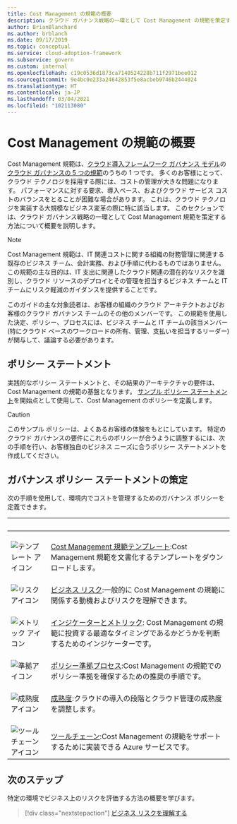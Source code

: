 ```yaml
---
title: Cost Management の規範の概要
description: クラウド ガバナンス戦略の一環として Cost Management の規範を策定する方法について説明します。
author: BrianBlanchard
ms.author: brblanch
ms.date: 09/17/2019
ms.topic: conceptual
ms.service: cloud-adoption-framework
ms.subservice: govern
ms.custom: internal
ms.openlocfilehash: c19c0536d1873ca7140524228b711f2971bee012
ms.sourcegitcommit: 9e4bc0e233a24642853f5e8acbeb9746b2444024
ms.translationtype: HT
ms.contentlocale: ja-JP
ms.lasthandoff: 03/04/2021
ms.locfileid: "102113080"
---
```

# <a name="cost-management-discipline-overview"></a>Cost Management の規範の概要

Cost Management 規範は、[クラウド導入フレームワーク ガバナンス モデル](../index.md)の[クラウド ガバナンスの 5 つの規範](../governance-disciplines.md)のうちの 1 つです。 多くのお客様にとって、クラウド テクノロジを採用する際には、コストの管理が大きな問題になります。 パフォーマンスに対する要求、導入ペース、およびクラウド サービス コストのバランスをとることが困難な場合があります。 これは、クラウド テクノロジを実装する大規模なビジネス変革の際に特に該当します。 このセクションでは、クラウド ガバナンス戦略の一環として Cost Management 規範を策定する方法について概要を説明します。

> [!NOTE]
> Cost Management 規範は、IT 関連コストに関する組織の財務管理に関連する既存のビジネス チーム、会計実務、および手順に代わるものではありません。 この規範の主な目的は、IT 支出に関連したクラウド関連の潜在的なリスクを識別し、クラウド リソースのデプロイとその管理を担当するビジネス チームと IT チームにリスク軽減のガイダンスを提供することです。

このガイドの主な対象読者は、お客様の組織のクラウド アーキテクトおよびお客様のクラウド ガバナンス チームのその他のメンバーです。 この規範を使用した決定、ポリシー、プロセスには、ビジネス チームと IT チームの該当メンバー (特にクラウド ベースのワークロードの所有、管理、支払いを担当するリーダー) が関与して、議論する必要があります。

## <a name="policy-statements"></a>ポリシー ステートメント

実践的なポリシー ステートメントと、その結果のアーキテクチャの要件は、Cost Management の規範の基盤となります。 [サンプル ポリシー ステートメント](./policy-statements.md)を開始点として使用して、Cost Management のポリシーを定義します。

> [!CAUTION]
> このサンプル ポリシーは、よくあるお客様の体験をもとにしています。 特定のクラウド ガバナンスの要件にこれらのポリシーが合うように調整するには、次の手順を行い、お客様独自のビジネス ニーズに合うポリシー ステートメントを作成してください。

## <a name="develop-governance-policy-statements"></a>ガバナンス ポリシー ステートメントの策定

次の手順を使用して、環境内でコストを管理するためのガバナンス ポリシーを定義できます。

| <span title="アイコン">&nbsp;</span> | <span title="説明">&nbsp;</span> |
|--|--|
| <br> ![テンプレート アイコン](../../_images/govern/process-template.png) | <br> [Cost Management 規範テンプレート](./template.md):Cost Management 規範を文書化するテンプレートをダウンロードします。 |
| <br> ![リスク アイコン](../../_images/govern/process-risks.png) | <br> [ビジネス リスク](./business-risks.md):一般的に Cost Management の規範に関係する動機およびリスクを理解できます。 |
| <br> ![メトリック アイコン](../../_images/govern/process-metrics.png) | <br> [インジケーターとメトリック](./metrics-tolerance.md): Cost Management の規範に投資する最適なタイミングであるかどうかを判断するためのインジケーターです。 |
| <br> ![準拠アイコン](../../_images/govern/process-enforce.png) | <br> [ポリシー準拠プロセス](./compliance-processes.md):Cost Management の規範でのポリシー準拠を確保するための推奨の手順です。 |
| <br> ![成熟度アイコン](../../_images/govern/process-maturity.png) | <br> [成熟度](./discipline-improvement.md):クラウドの導入の段階とクラウド管理の成熟度を調整します。 |
| <br> ![ツールチェーン アイコン](../../_images/govern/process-toolchain.png) | <br> [ツールチェーン](./toolchain.md):Cost Management の規範をサポートするために実装できる Azure サービスです。 |

## <a name="next-steps"></a>次のステップ

特定の環境でビジネス上のリスクを評価する方法の概要を学びます。

> [!div class="nextstepaction"]
> [ビジネス リスクを理解する](./business-risks.md)
